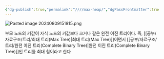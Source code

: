 ```yaml
---
{"dg-publish":true,"permalink":"////max-heap/","dgPassFrontmatter":true}
---
```



![Pasted image 20240809151815.png](/img/user/%EC%B2%A8%EB%B6%80%ED%8C%8C%EC%9D%BC/Pasted%20image%2020240809151815.png)

부모 노드의 키값이 자식 노드의 키값보다 크거나 같은 완전 이진 트리이다.
즉, [[공부/자료구조/트리/최대 트리(Max Tree)\|최대 트리(Max Tree)]]이면서 [[공부/자료구조/트리/완전 이진 트리(Complete Binary Tree)\|완전 이진 트리(Complete Binary Tree)]]인 트리를 최대 힙이라고 한다